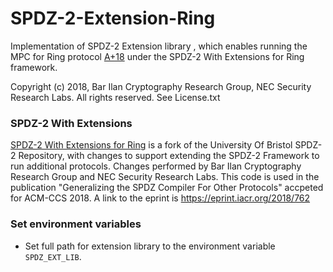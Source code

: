 # SPDZ-2-Extension-Ring

Implementation of SPDZ-2 Extension library , which enables running the MPC for Ring protocol [A+18](https://eprint.iacr.org/2018/762) under the SPDZ-2 With Extensions for Ring framework.

Copyright (c) 2018, Bar Ilan Cryptography Research Group, NEC  Security Research Labs. All rights reserved.
See License.txt

### SPDZ-2 With Extensions

[SPDZ-2 With Extensions for Ring](https://github.com/nec-mpc/SPDZ-2) is a fork of the University Of Bristol SPDZ-2 Repository, with changes to support extending the SPDZ-2 Framework to run additional protocols. Changes performed by Bar Ilan Cryptography Research Group and NEC Security Research Labs. This code is used in the publication "Generalizing the SPDZ Compiler For Other Protocols" accpeted for ACM-CCS 2018. A link to the eprint is https://eprint.iacr.org/2018/762

### Set environment variables
- Set full path for extension library to the environment variable `SPDZ_EXT_LIB`.
